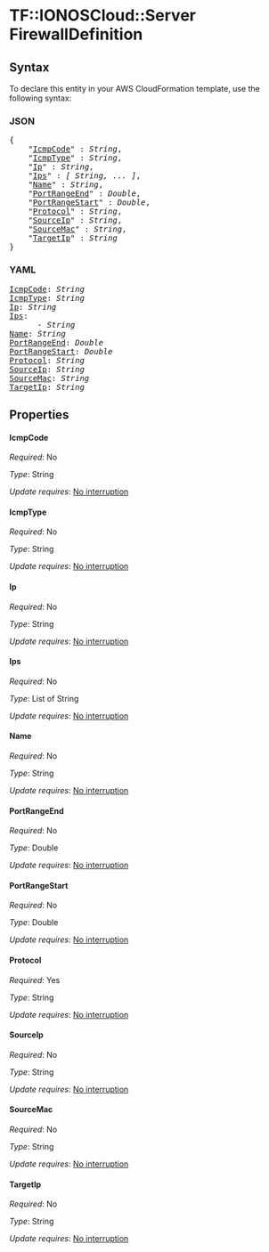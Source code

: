 # TF::IONOSCloud::Server FirewallDefinition

## Syntax

To declare this entity in your AWS CloudFormation template, use the following syntax:

### JSON

<pre>
{
    "<a href="#icmpcode" title="IcmpCode">IcmpCode</a>" : <i>String</i>,
    "<a href="#icmptype" title="IcmpType">IcmpType</a>" : <i>String</i>,
    "<a href="#ip" title="Ip">Ip</a>" : <i>String</i>,
    "<a href="#ips" title="Ips">Ips</a>" : <i>[ String, ... ]</i>,
    "<a href="#name" title="Name">Name</a>" : <i>String</i>,
    "<a href="#portrangeend" title="PortRangeEnd">PortRangeEnd</a>" : <i>Double</i>,
    "<a href="#portrangestart" title="PortRangeStart">PortRangeStart</a>" : <i>Double</i>,
    "<a href="#protocol" title="Protocol">Protocol</a>" : <i>String</i>,
    "<a href="#sourceip" title="SourceIp">SourceIp</a>" : <i>String</i>,
    "<a href="#sourcemac" title="SourceMac">SourceMac</a>" : <i>String</i>,
    "<a href="#targetip" title="TargetIp">TargetIp</a>" : <i>String</i>
}
</pre>

### YAML

<pre>
<a href="#icmpcode" title="IcmpCode">IcmpCode</a>: <i>String</i>
<a href="#icmptype" title="IcmpType">IcmpType</a>: <i>String</i>
<a href="#ip" title="Ip">Ip</a>: <i>String</i>
<a href="#ips" title="Ips">Ips</a>: <i>
      - String</i>
<a href="#name" title="Name">Name</a>: <i>String</i>
<a href="#portrangeend" title="PortRangeEnd">PortRangeEnd</a>: <i>Double</i>
<a href="#portrangestart" title="PortRangeStart">PortRangeStart</a>: <i>Double</i>
<a href="#protocol" title="Protocol">Protocol</a>: <i>String</i>
<a href="#sourceip" title="SourceIp">SourceIp</a>: <i>String</i>
<a href="#sourcemac" title="SourceMac">SourceMac</a>: <i>String</i>
<a href="#targetip" title="TargetIp">TargetIp</a>: <i>String</i>
</pre>

## Properties

#### IcmpCode

_Required_: No

_Type_: String

_Update requires_: [No interruption](https://docs.aws.amazon.com/AWSCloudFormation/latest/UserGuide/using-cfn-updating-stacks-update-behaviors.html#update-no-interrupt)

#### IcmpType

_Required_: No

_Type_: String

_Update requires_: [No interruption](https://docs.aws.amazon.com/AWSCloudFormation/latest/UserGuide/using-cfn-updating-stacks-update-behaviors.html#update-no-interrupt)

#### Ip

_Required_: No

_Type_: String

_Update requires_: [No interruption](https://docs.aws.amazon.com/AWSCloudFormation/latest/UserGuide/using-cfn-updating-stacks-update-behaviors.html#update-no-interrupt)

#### Ips

_Required_: No

_Type_: List of String

_Update requires_: [No interruption](https://docs.aws.amazon.com/AWSCloudFormation/latest/UserGuide/using-cfn-updating-stacks-update-behaviors.html#update-no-interrupt)

#### Name

_Required_: No

_Type_: String

_Update requires_: [No interruption](https://docs.aws.amazon.com/AWSCloudFormation/latest/UserGuide/using-cfn-updating-stacks-update-behaviors.html#update-no-interrupt)

#### PortRangeEnd

_Required_: No

_Type_: Double

_Update requires_: [No interruption](https://docs.aws.amazon.com/AWSCloudFormation/latest/UserGuide/using-cfn-updating-stacks-update-behaviors.html#update-no-interrupt)

#### PortRangeStart

_Required_: No

_Type_: Double

_Update requires_: [No interruption](https://docs.aws.amazon.com/AWSCloudFormation/latest/UserGuide/using-cfn-updating-stacks-update-behaviors.html#update-no-interrupt)

#### Protocol

_Required_: Yes

_Type_: String

_Update requires_: [No interruption](https://docs.aws.amazon.com/AWSCloudFormation/latest/UserGuide/using-cfn-updating-stacks-update-behaviors.html#update-no-interrupt)

#### SourceIp

_Required_: No

_Type_: String

_Update requires_: [No interruption](https://docs.aws.amazon.com/AWSCloudFormation/latest/UserGuide/using-cfn-updating-stacks-update-behaviors.html#update-no-interrupt)

#### SourceMac

_Required_: No

_Type_: String

_Update requires_: [No interruption](https://docs.aws.amazon.com/AWSCloudFormation/latest/UserGuide/using-cfn-updating-stacks-update-behaviors.html#update-no-interrupt)

#### TargetIp

_Required_: No

_Type_: String

_Update requires_: [No interruption](https://docs.aws.amazon.com/AWSCloudFormation/latest/UserGuide/using-cfn-updating-stacks-update-behaviors.html#update-no-interrupt)

